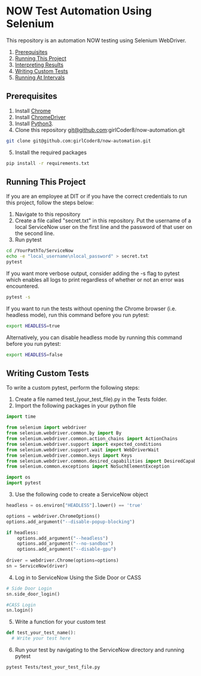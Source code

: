 # NOW Test Automation Using Selenium

This repository is an  automation NOW testing using Selenium WebDriver. 

1. [Prerequisites](#Prerequisites)
2. [Running This Project](#Running-This-Project)
3. [Interpreting Results](#Interpreting-Results)
4. [Writing Custom Tests](#Writing-Custom-Tests)
5. [Running At Intervals](#Running-At-Intervals)

## Prerequisites

1. Install [Chrome](https://www.google.com/chrome/)
2. Install [ChromeDriver](https://chromedriver.chromium.org/getting-started)
3. Install [Python3](https://www.python.org/downloads/). 
4. Clone this repository git@github.com:girlCoder8/now-automation.git
```bash
git clone git@github.com:girlCoder8/now-automation.git
```
5. Install the required packages 
```bash
pip install -r requirements.txt
```

## Running This Project

If you are an employee at DIT or if you have the correct credentials to run this project, follow the steps below:

1. Navigate to this repository
2. Create a file called "secret.txt" in this repository. Put the username of a local ServiceNow user on the first line and the password of that user on the second line.
3. Run pytest

```bash
cd /YourPathTo/ServiceNow
echo -e "local_username\nlocal_password" > secret.txt
pytest
```

If you want more verbose output, consider adding the -s flag to pytest which enables all logs to print regardless of whether or not an error was encountered.

```bash
pytest -s
```

If you want to run the tests without opening the Chrome browser (i.e. headless mode), run this command before you run pytest:

```bash
export HEADLESS=true
```

Alternatively, you can disable headless mode by running this command before you run pytest:
```bash
export HEADLESS=false
```

## Writing Custom Tests

To write a custom pytest, perform the following steps:

1. Create a file named test_(your_test_file).py in the Tests folder.
2. Import the following packages in your python file

``` python
import time

from selenium import webdriver
from selenium.webdriver.common.by import By
from selenium.webdriver.common.action_chains import ActionChains
from selenium.webdriver.support import expected_conditions
from selenium.webdriver.support.wait import WebDriverWait
from selenium.webdriver.common.keys import Keys
from selenium.webdriver.common.desired_capabilities import DesiredCapabilities
from selenium.common.exceptions import NoSuchElementException

import os
import pytest
```

3. Use the following code to create a ServiceNow object

``` python
headless = os.environ["HEADLESS"].lower() == 'true'

options = webdriver.ChromeOptions()
options.add_argument("--disable-popup-blocking")

if headless:
    options.add_argument("--headless")
    options.add_argument("--no-sandbox")
    options.add_argument("--disable-gpu")
    
driver = webdriver.Chrome(options=options)
sn = ServiceNow(driver)
```

4. Log in to ServiceNow Using the Side Door or CASS
``` python
# Side Door Login
sn.side_door_login()

#CASS Login
sn.login()
```

5. Write a function for your custom test

``` python
def test_your_test_name():
  # Write your test here
```

6. Run your test by navigating to the ServiceNow directory and running pytest
``` bash
pytest Tests/test_your_test_file.py
```

